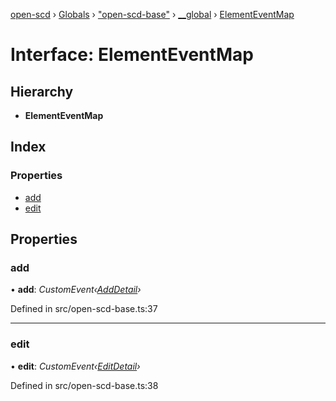 [open-scd](../README.md) › [Globals](../globals.md) › ["open-scd-base"](../modules/_open_scd_base_.md) › [__global](../modules/_open_scd_base_.__global.md) › [ElementEventMap](_open_scd_base_.__global.elementeventmap.md)

# Interface: ElementEventMap

## Hierarchy

* **ElementEventMap**

## Index

### Properties

* [add](_open_scd_base_.__global.elementeventmap.md#add)
* [edit](_open_scd_base_.__global.elementeventmap.md#edit)

## Properties

###  add

• **add**: *CustomEvent‹[AddDetail](_open_scd_base_.adddetail.md)›*

Defined in src/open-scd-base.ts:37

___

###  edit

• **edit**: *CustomEvent‹[EditDetail](_open_scd_base_.editdetail.md)›*

Defined in src/open-scd-base.ts:38
